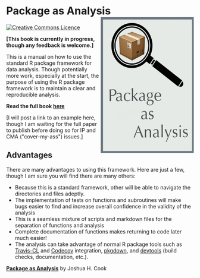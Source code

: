 # Package as Analysis <a href="https://jhrcook.github.io/package-as-analysis"> <img src="cover.png" width="250" height="366" align="right" alt="Cover image" /> </a>

<a rel="license" href="http://creativecommons.org/licenses/by-nc-sa/4.0/"><img alt="Creative Commons Licence" style="border-width:0" src="https://i.creativecommons.org/l/by-nc-sa/4.0/88x31.png" /></a>

**[This book is currently in progress, though any feedback is welcome.]**

This is a manual on how to use the standard R package framework for data analysis. Though potentially more work, especially at the start, the purpose of using the R package framework is to maintain a clear and reproducible analysis. 

**Read the full book [here](https://jhrcook.github.io/package-as-analysis)**

[I will post a link to an example here, though I am waiting for the full paper to publish before doing so for IP and CMA ("cover-my-ass") issues.]

## Advantages

There are many advantages to using this framework. Here are just a few, though I am sure you will find there are many others:

* Because this is a standard framework, other will be able to navigate the directories and files adeptly.
* The implementation of tests on functions and subroutines will make bugs easier to find and increase overall confidence in the validity of the analysis
* This is a seamless mixture of scripts and markdown files for the separation of functions and analysis
* Complete documentation of functions makes returning to code later much easier!
* The analysis can take advantage of normal R package tools such as [Travis-CL](https://travis-ci.org) and [Codecov](https://codecov.io) integration, [pkgdown](https://pkgdown.r-lib.org), and [devtools](https://devtools.r-lib.org) (build checks, documentation, etc.).

**[Package as Analysis](https://jhrcook.github.io/package-as-analysis)** by Joshua H. Cook

